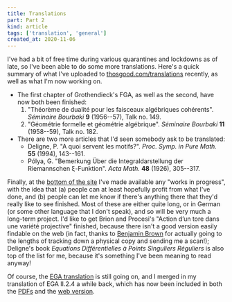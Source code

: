 ```yaml
---
title: Translations
part: Part 2
kind: article
tags: ['translation', 'general']
created_at: 2020-11-06
---
```


I've had a bit of free time during various quarantines and lockdowns as of late, so I've been able to do some more translations.
Here's a quick summary of what I've uploaded to [thosgood.com/translations](https://thosgood.com/translations) recently, as well as what I'm now working on.

<!-- more -->

- The first chapter of Grothendieck's FGA, as well as the second, have now both been finished:
    1. "Théorème de dualité pour les faisceaux algébriques cohérents". _Séminaire Bourbaki_ **9** (1956--57), Talk no. 149.
    2. "Géométrie formelle et géométrie algébrique". _Séminaire Bourbaki_ **11** (1958--59), Talk no. 182.
- There are two more articles that I'd seen somebody ask to be translated:
    + Deligne, P. "A quoi servent les motifs?". _Proc. Symp. in Pure Math._ **55** (1994), 143--161.
    + Pólya, G. "Bemerkung Über die Integraldarstellung der Riemannschen ξ-Funktion". _Acta Math._ **48** (1926), 305--317.

Finally, at the [bottom of the site](https://thosgood.com/translations/#in-progress) I've made available any "works in progress", with the idea that (a) people can at least hopefully profit from what I've done, and (b) people can let me know if there's anything there that they'd really like to see finished.
Most of these are either quite long, or in German (or some other language that I don't speak), and so will be very much a long-term project.
I'd like to get Brion and Procesi's "Action d’un tore dans une variété projective" finished, because there isn't a good version easily findable on the web (in fact, thanks to [Benjamin Brown](https://bencwbrown.co.uk/) for actually going to the lengths of tracking down a physical copy and sending me a scan!); Deligne's book _Equations Différentielles à Points Singuliers Réguliers_ is also top of the list for me, because it's something I've been meaning to read anyway!

Of course, the [EGA translation](https://github.com/ryankeleti/ega) is still going on, and I merged in my translation of EGA II.2.4 a while back, which has now been included in both the [PDFs](https://ega.fppf.site/pdfs) and the [web version](https://ega.fppf.site/browse).
